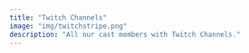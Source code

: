 ```yaml
---
title: "Twitch Channels"
image: "img/twitchstripe.png"
description: "All our cast members with Twitch Channels."
---
```

